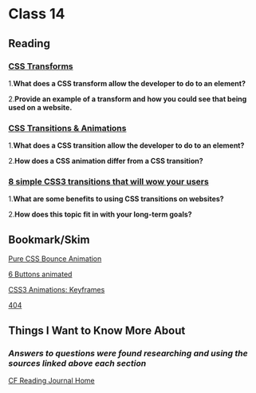 # Class 14

## Reading

### [CSS Transforms](https://learn.shayhowe.com/advanced-html-css/css-transforms/)

1.**What does a CSS transform allow the developer to do to an element?**

2.**Provide an example of a transform and how you could see that being used on a website.**

### [CSS Transitions & Animations](https://learn.shayhowe.com/advanced-html-css/transitions-animations/)

1.**What does a CSS transition allow the developer to do to an element?**

2.**How does a CSS animation differ from a CSS transition?**

### [8 simple CSS3 transitions that will wow your users](https://www.webdesignerdepot.com/2014/05/8-simple-css3-transitions-that-will-wow-your-users)

1.**What are some benefits to using CSS transitions on websites?**

2.**How does this topic fit in with your long-term goals?**

## Bookmark/Skim

[Pure CSS Bounce Animation](https://codepen.io/dp_lewis/pen/QWMxRR)

[6 Buttons animated](https://codepen.io/retyui/pen/ByoaXV)

[CSS3 Animations: Keyframes](https://codepen.io/akshaychauhan/pen/dyBqVo)

[404](https://codepen.io/kieranfivestars/pen/MYdQxX)

## Things I Want to Know More About

### ***Answers to questions were found researching and using the sources linked above each section***

[CF Reading Journal Home](../README.md)
